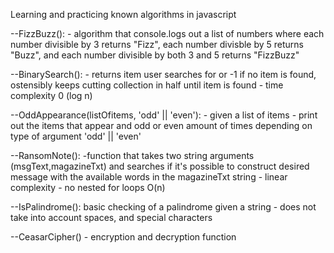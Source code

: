 Learning and practicing known algorithms in javascript

--FizzBuzz(): - algorithm that console.logs out a list of numbers where each number 
    divisible by 3 returns "Fizz", each number divisble by 5 returns "Buzz", 
    and each number divisible by both 3 and 5 returns "FizzBuzz"

--BinarySearch(): - returns item user searches for or -1 if no item is found, 
    ostensibly keeps cutting collection in half until item is found - time complexity
    0 (log n)

--OddAppearance(listOfitems, 'odd' || 'even'): - given a list of items - print out the 
    items that appear and odd or even amount of times depending on type of argument 
    'odd' || 'even'

--RansomNote(): -function that takes two string arguments (msgText,magazineTxt) and searches
    if it's possible to construct desired message with the available words in the 
    magazineTxt string  - linear complexity - no nested for loops O(n)

--IsPalindrome(): basic checking of a palindrome given a string - does not take into account spaces, and special
    characters 

--CeasarCipher() - encryption and decryption function